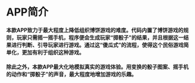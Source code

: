 # APP简介

#### 本款APP致力于最大程度上降低组织博饼游戏的难度。代码内置了博饼游戏的规则，玩家只需摇一摇手机，程序便会生成玩家“掷骰子”的结果，并且根据这一结果进行判断、引导玩家进行游戏。通过这“傻瓜式”的流程，使得这个民俗游戏简单化，更加有利于组织这种游戏。


#### 除此之外，本款APP最大化地模拟真实的游戏体验。用变换的骰子图案、摇手机的动作和“掷骰子”的声音，最大程度地增加游戏的乐趣。